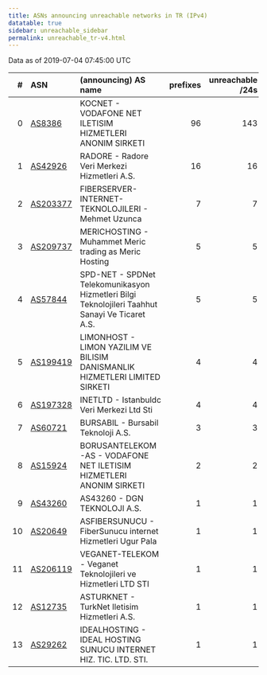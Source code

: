 ```yaml
---
title: ASNs announcing unreachable networks in TR (IPv4)
datatable: true
sidebar: unreachable_sidebar
permalink: unreachable_tr-v4.html
---
```


Data as of 2019-07-04 07:45:00 UTC


<div class="datatable-begin"></div>

|   # | ASN                                      | (announcing) AS name                                                                            |   prefixes |   unreachable /24s |
|----:|:-----------------------------------------|:------------------------------------------------------------------------------------------------|-----------:|-------------------:|
|   0 | [AS8386](unreachable_AS8386-v4.html)     | KOCNET - VODAFONE NET ILETISIM HIZMETLERI ANONIM SIRKETI                                        |         96 |                143 |
|   1 | [AS42926](unreachable_AS42926-v4.html)   | RADORE - Radore Veri Merkezi Hizmetleri A.S.                                                    |         16 |                 16 |
|   2 | [AS203377](unreachable_AS203377-v4.html) | FIBERSERVER-INTERNET-TEKNOLOJILERI - Mehmet Uzunca                                              |          7 |                  7 |
|   3 | [AS209737](unreachable_AS209737-v4.html) | MERICHOSTING - Muhammet Meric trading as Meric Hosting                                          |          5 |                  5 |
|   4 | [AS57844](unreachable_AS57844-v4.html)   | SPD-NET - SPDNet Telekomunikasyon Hizmetleri Bilgi Teknolojileri Taahhut Sanayi Ve Ticaret A.S. |          5 |                  5 |
|   5 | [AS199419](unreachable_AS199419-v4.html) | LIMONHOST - LIMON YAZILIM VE BILISIM DANISMANLIK HIZMETLERI LIMITED SIRKETI                     |          4 |                  4 |
|   6 | [AS197328](unreachable_AS197328-v4.html) | INETLTD - Istanbuldc Veri Merkezi Ltd Sti                                                       |          4 |                  4 |
|   7 | [AS60721](unreachable_AS60721-v4.html)   | BURSABIL - Bursabil Teknoloji A.S.                                                              |          3 |                  3 |
|   8 | [AS15924](unreachable_AS15924-v4.html)   | BORUSANTELEKOM-AS - VODAFONE NET ILETISIM HIZMETLERI ANONIM SIRKETI                             |          2 |                  2 |
|   9 | [AS43260](unreachable_AS43260-v4.html)   | AS43260 - DGN TEKNOLOJI A.S.                                                                    |          1 |                  1 |
|  10 | [AS20649](unreachable_AS20649-v4.html)   | ASFIBERSUNUCU - FiberSunucu internet Hizmetleri Ugur Pala                                       |          1 |                  1 |
|  11 | [AS206119](unreachable_AS206119-v4.html) | VEGANET-TELEKOM - Veganet Teknolojileri ve Hizmetleri LTD STI                                   |          1 |                  1 |
|  12 | [AS12735](unreachable_AS12735-v4.html)   | ASTURKNET - TurkNet Iletisim Hizmetleri A.S.                                                    |          1 |                  1 |
|  13 | [AS29262](unreachable_AS29262-v4.html)   | IDEALHOSTING - IDEAL HOSTING SUNUCU INTERNET HIZ. TIC. LTD. STI.                                |          1 |                  1 |

<div class="datatable-end"></div>
